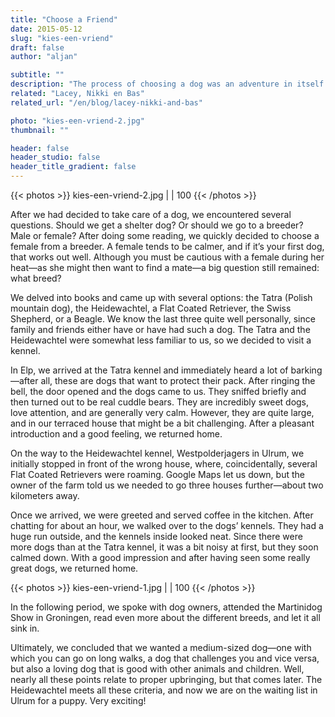 ```yaml
---
title: "Choose a Friend"
date: 2015-05-12
slug: "kies-een-vriend"
draft: false
author: "aljan"

subtitle: ""
description: "The process of choosing a dog was an adventure in itself. From comparing breeds to visiting kennels, and eventually the choice fell on the Heidewachtel. Exciting times!"
related: "Lacey, Nikki en Bas"
related_url: "/en/blog/lacey-nikki-and-bas"

photo: "kies-een-vriend-2.jpg"
thumbnail: ""

header: false
header_studio: false
header_title_gradient: false
---
```


{{< photos >}}
kies-een-vriend-2.jpg |  | 100
{{< /photos >}}

After we had decided to take care of a dog, we encountered several questions. Should we get a shelter dog? Or should we go to a breeder? Male or female? After doing some reading, we quickly decided to choose a female from a breeder. A female tends to be calmer, and if it’s your first dog, that works out well. Although you must be cautious with a female during her heat—as she might then want to find a mate—a big question still remained: what breed?

We delved into books and came up with several options: the Tatra (Polish mountain dog), the Heidewachtel, a Flat Coated Retriever, the Swiss Shepherd, or a Beagle. We know the last three quite well personally, since family and friends either have or have had such a dog. The Tatra and the Heidewachtel were somewhat less familiar to us, so we decided to visit a kennel.

In Elp, we arrived at the Tatra kennel and immediately heard a lot of barking—after all, these are dogs that want to protect their pack. After ringing the bell, the door opened and the dogs came to us. They sniffed briefly and then turned out to be real cuddle bears. They are incredibly sweet dogs, love attention, and are generally very calm. However, they are quite large, and in our terraced house that might be a bit challenging. After a pleasant introduction and a good feeling, we returned home.

On the way to the Heidewachtel kennel, Westpolderjagers in Ulrum, we initially stopped in front of the wrong house, where, coincidentally, several Flat Coated Retrievers were roaming. Google Maps let us down, but the owner of the farm told us we needed to go three houses further—about two kilometers away.

Once we arrived, we were greeted and served coffee in the kitchen. After chatting for about an hour, we walked over to the dogs’ kennels. They had a huge run outside, and the kennels inside looked neat. Since there were more dogs than at the Tatra kennel, it was a bit noisy at first, but they soon calmed down. With a good impression and after having seen some really great dogs, we returned home.

{{< photos >}}
kies-een-vriend-1.jpg |  | 100
{{< /photos >}}

In the following period, we spoke with dog owners, attended the Martinidog Show in Groningen, read even more about the different breeds, and let it all sink in.

Ultimately, we concluded that we wanted a medium-sized dog—one with which you can go on long walks, a dog that challenges you and vice versa, but also a loving dog that is good with other animals and children. Well, nearly all these points relate to proper upbringing, but that comes later. The Heidewachtel meets all these criteria, and now we are on the waiting list in Ulrum for a puppy. Very exciting!
